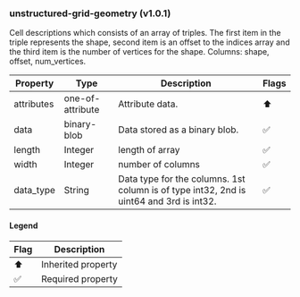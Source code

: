 ### unstructured-grid-geometry (v1.0.1)
Cell descriptions which consists of an array of triples. The first item in the triple represents the shape, second item is an offset to the indices array and the third item is the number of vertices for the shape. Columns: shape, offset, num_vertices.

| Property | Type | Description | Flags |
|---|---|---|---|
| attributes | one-of-attribute | Attribute data. | ⬆️ |
| data | binary-blob | Data stored as a binary blob. | ✅ |
| length | Integer | length of array | ✅ |
| width | Integer | number of columns | ✅ |
| data_type | String | Data type for the columns. 1st column is of type int32, 2nd is uint64 and 3rd is int32. | ✅ |


#### Legend

| Flag | Description |
| --- | --- |
| ⬆️ | Inherited property |
| ✅ | Required property |

